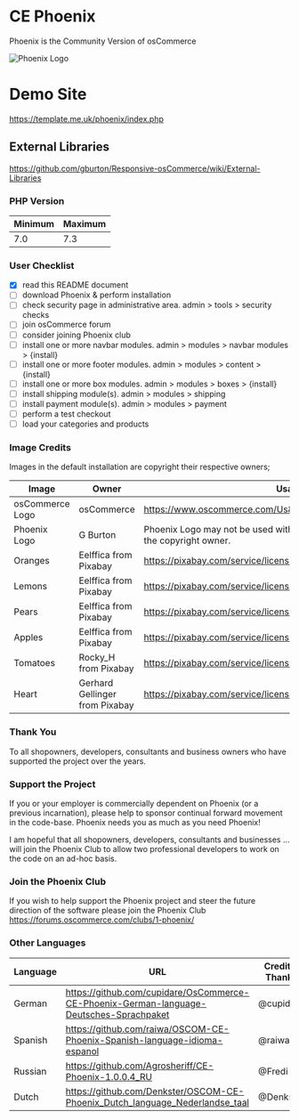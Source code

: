 # CE Phoenix

Phoenix is the Community Version of osCommerce

![Phoenix Logo](https://raw.githubusercontent.com/gburton/Responsive-osCommerce/master/.github/ce-phoenix.png)

# Demo Site

https://template.me.uk/phoenix/index.php

## External Libraries

https://github.com/gburton/Responsive-osCommerce/wiki/External-Libraries

### PHP Version

Minimum | Maximum
------------ | -------------
7.0 | 7.3

### User Checklist

- [x] read this README document
- [ ] download Phoenix & perform installation
- [ ] check security page in administrative area.  admin > tools > security checks
- [ ] join osCommerce forum
- [ ] consider joining Phoenix club
- [ ] install one or more navbar modules.  admin > modules > navbar modules > {install}
- [ ] install one or more footer modules.  admin > modules > content > {install}
- [ ] install one or more box modules.  admin > modules > boxes > {install}
- [ ] install shipping module(s).  admin > modules > shipping
- [ ] install payment module(s).  admin > modules > payment
- [ ] perform a test checkout
- [ ] load your categories and products

### Image Credits

Images in the default installation are copyright their respective owners;

Image | Owner | Usage
------------ | ------------- | -------------
osCommerce Logo | osCommerce | https://www.oscommerce.com/Us&Legal#legalTabContentTrademark
Phoenix Logo | G Burton | Phoenix Logo may not be used without prior written permission from the copyright owner.
Oranges | Eelffica from Pixabay | https://pixabay.com/service/license/
Lemons | Eelffica from Pixabay | https://pixabay.com/service/license/
Pears | Eelffica from Pixabay | https://pixabay.com/service/license/
Apples | Eelffica from Pixabay | https://pixabay.com/service/license/
Tomatoes | Rocky_H from Pixabay | https://pixabay.com/service/license/
Heart | Gerhard Gellinger from Pixabay | https://pixabay.com/service/license/

### Thank You

To all shopowners, developers, consultants and business owners who have supported the project over the years.

### Support the Project

If you or your employer is commercially dependent on Phoenix (or a previous incarnation), please help to sponsor continual forward movement in the code-base. Phoenix needs you as much as you need Phoenix!

I am hopeful that all shopowners, developers, consultants and businesses ... will join the Phoenix Club to allow two professional developers to work on the code on an ad-hoc basis.  

### Join the Phoenix Club

If you wish to help support the Phoenix project and steer the future direction of the software please join the Phoenix Club
https://forums.oscommerce.com/clubs/1-phoenix/

### Other Languages

Language | URL | Credit & Thanks
------------ | ------------- | -------------
German | https://github.com/cupidare/OsCommerce-CE-Phoenix-German-language-Deutsches-Sprachpaket | @cupidare
Spanish | https://github.com/raiwa/OSCOM-CE-Phoenix-Spanish-language-idioma-espanol | @raiwa
Russian | https://github.com/Agrosheriff/CE-Phoenix-1.0.0.4_RU | @Fredi
Dutch | https://github.com/Denkster/OSCOM-CE-Phoenix_Dutch_language_Nederlandse_taal | @Denkster
